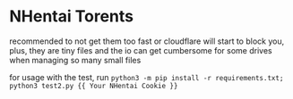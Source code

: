 # NHentai Torents

recommended to not get them too fast or cloudflare will start to block you, plus, they are tiny files and the io can get cumbersome for some drives when managing so many small files

for usage with the test, run `python3 -m pip install -r requirements.txt; python3 test2.py {{ Your NHentai Cookie }}`
